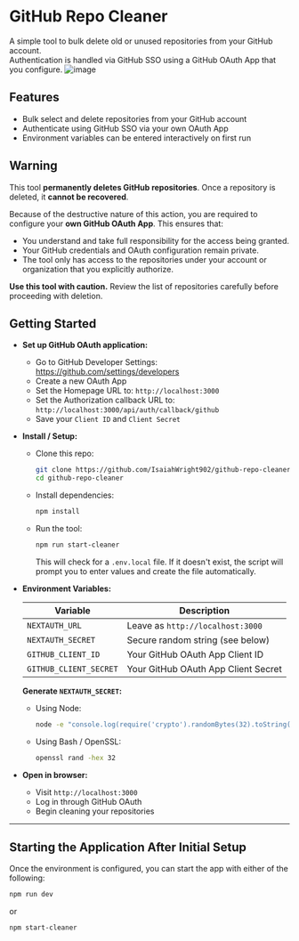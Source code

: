 # GitHub Repo Cleaner

A simple tool to bulk delete old or unused repositories from your GitHub account.  
Authentication is handled via GitHub SSO using a GitHub OAuth App that you configure.
![image](https://github.com/user-attachments/assets/e007911b-abf1-4410-a23a-7ec5c3c7521c)

## Features
- Bulk select and delete repositories from your GitHub account
- Authenticate using GitHub SSO via your own OAuth App
- Environment variables can be entered interactively on first run

## Warning

This tool **permanently deletes GitHub repositories**. Once a repository is deleted, it **cannot be recovered**.

Because of the destructive nature of this action, you are required to configure your **own GitHub OAuth App**. This ensures that:

- You understand and take full responsibility for the access being granted.
- Your GitHub credentials and OAuth configuration remain private.
- The tool only has access to the repositories under your account or organization that you explicitly authorize.

**Use this tool with caution.** Review the list of repositories carefully before proceeding with deletion.

## Getting Started

- **Set up GitHub OAuth application:**
  - Go to GitHub Developer Settings: https://github.com/settings/developers
  - Create a new OAuth App
  - Set the Homepage URL to: `http://localhost:3000`
  - Set the Authorization callback URL to: `http://localhost:3000/api/auth/callback/github`
  - Save your `Client ID` and `Client Secret`

- **Install / Setup:**
  - Clone this repo:
    ```bash
    git clone https://github.com/IsaiahWright902/github-repo-cleaner.git
    cd github-repo-cleaner
    ```
  - Install dependencies:
    ```bash
    npm install
    ```
  - Run the tool:
    ```bash
    npm run start-cleaner
    ```
    This will check for a `.env.local` file. If it doesn't exist, the script will prompt you to enter values and create the file automatically.

- **Environment Variables:**

  | Variable              | Description                                |
  |-----------------------|--------------------------------------------|
  | `NEXTAUTH_URL`        | Leave as `http://localhost:3000`          |
  | `NEXTAUTH_SECRET`     | Secure random string (see below)          |
  | `GITHUB_CLIENT_ID`    | Your GitHub OAuth App Client ID           |
  | `GITHUB_CLIENT_SECRET`| Your GitHub OAuth App Client Secret       |

  **Generate `NEXTAUTH_SECRET`:**
  - Using Node:
    ```bash
    node -e "console.log(require('crypto').randomBytes(32).toString('hex'))"
    ```
  - Using Bash / OpenSSL:
    ```bash
    openssl rand -hex 32
    ```

- **Open in browser:**
  - Visit `http://localhost:3000`
  - Log in through GitHub OAuth
  - Begin cleaning your repositories

---

## Starting the Application After Initial Setup

Once the environment is configured, you can start the app with either of the following:

```bash
npm run dev
```

or

```bash
npm start-cleaner
```
